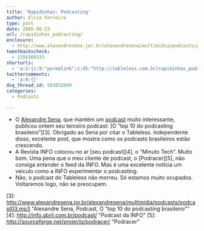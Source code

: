 ```yaml
---
title: 'Rapidinhas: Podcasting'
author: Elcio Ferreira
type: post
date: 2005-06-23
url: /rapidinhas_podcasting/
enclosure:
  - http://www.alexandresena.jor.br/alexandresena/multimidia/podcasts/podcast03.mp3
tweetbackscheck:
  - 1356360333
shorturls:
  - 'a:3:{s:9:"permalink";s:45:"http://tableless.com.br/rapidinhas_podcasting";s:7:"tinyurl";s:26:"http://tinyurl.com/3arz5zs";s:4:"isgd";s:19:"http://is.gd/UcEIp6";}'
twittercomments:
  - 'a:0:{}'
dsq_thread_id: 503032899
categories:
  - Podcasts

---
```

  * O [Alexandre Sena][1], que mantém um [podcast][2] muito interessante, publicou ontem seu terceiro podcast: [O &#8220;top 10 do podcasting brasileiro&#8221;][3]. Obrigado ao Sena por citar o Tableless. Independente disso, excelente post, que mostra como os podcasts brasileiros estão crescendo.
  * A Revista INFO colocou no ar [seu podcast][4], o &#8220;Minuto Tech&#8221;. Muito bom. Uma pena que o meu cliente de podcast, o [Podracer][5], não consiga entender o feed da INFO. Mas é uma excelente notícia um veículo como a INFO experimentar o podcasting.
  * Não, o podcast do Tableless não morreu. Só estamos muito ocupados. Voltaremos logo, não se preocupem.

 [1]: http://www.alexandresena.jor.br/ "Alexandre Sena"
 [2]: http://www.alexandresena.jor.br/podcasts.html "Alexandre Sena, Podcast"
 [3]: http://www.alexandresena.jor.br/alexandresena/multimidia/podcasts/podcast03.mp3 "Alexandre Sena, Podcast, O "top 10 do podcasting brasileiro""
 [4]: http://info.abril.com.br/podcast/ "Podcast da INFO"
 [5]: http://sourceforge.net/projects/podracer/ "Podracer"